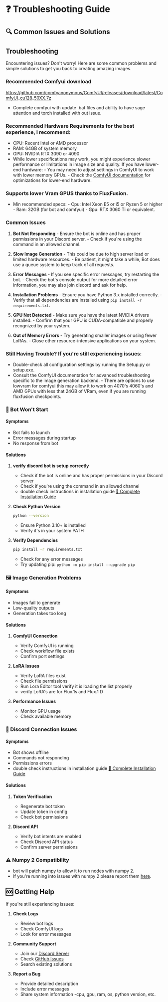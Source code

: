 # ❓ Troubleshooting Guide

## 🔍 Common Issues and Solutions

## Troubleshooting 
Encountering issues? Don't worry! Here are some common problems and simple solutions to get you back to creating amazing images. 

### Recommended Comfyui download

https://github.com/comfyanonymous/ComfyUI/releases/download/latest/ComfyUI_cu128_50XX.7z

- Complete comfyui with update .bat files and ability to have sage attention and torch installed with out issue. 

### Recommended Hardware Requirements for the best experience, I recommend:
 -  CPU: Recent Intel or AMD processor 
 -  RAM: 64GB of system memory 
 -  GPU: NVIDIA RTX 3090 or 4090 
 - While lower specifications may work, you might experience slower performance or limitations in image size and quality. If you have lower-end hardware: - You may need to adjust settings in ComfyUI to work with lower memory GPUs. - Check the [ComfyUI documentation](https://github.com/comfyanonymous/ComfyUI) for optimizations for lower-end hardware. 

 ### Supports lower Vram GPUS thanks to FluxFusion.
   - Min recommended specs:
    - Cpu: Intel Xeon E5 or i5 or Ryzen 5 or higher
    - Ram: 32GB (for bot and comfyui)
    - Gpu: RTX 3060 Ti or equivalent.

### Common Issues 
1.  **Bot Not Responding** - Ensure the bot is online and has proper permissions in your Discord server. - Check if you're using the command in an allowed channel. 

2.  **Slow Image Generation** - This could be due to high server load or limited hardware resources. - Be patient, it might take a while, Bot does use a queue system to keep track of all requests.

3.  **Error Messages** - If you see specific error messages, try restarting the bot. - Check the bot's console output for more detailed error information, you may also join discord and ask for help.

4.  **Installation Problems** - Ensure you have Python 3.x installed correctly. - Verify that all dependencies are installed using `pip install -r requirements.txt`. 

5.  **GPU Not Detected** - Make sure you have the latest NVIDIA drivers installed. - Confirm that your GPU is CUDA-compatible and properly recognized by your system. 

6.  **Out of Memory Errors** - Try generating smaller images or using fewer LoRAs. - Close other resource-intensive applications on your system. 

### Still Having Trouble? If you're still experiencing issues: 
- Double-check all configuration settings by running the Setup.py or setup.exe.  
- Consult the ComfyUI documentation for advanced troubleshooting specific to the image generation backend.
		- There are options to use lowvram for comfyui this may allow it to work on 4070's 4060's and AMD GPUs with less that 24GB of VRam, even if you are running fluxfusion checkpoints. 

### 🚫 Bot Won't Start

#### Symptoms
- Bot fails to launch
- Error messages during startup
- No response from bot

#### Solutions
1. **verify discord bot is setup correctly**
   - Check if the bot is online and has proper permissions in your Discord server
   - Check if you're using the command in an allowed channel
   - double check instructions in installation guide [📖 Complete Installation Guide](docs/installation.md)
2. **Check Python Version**
   ```bash
   python --version
   ```
   - Ensure Python 3.10+ is installed
   - Verify it's in your system PATH

3. **Verify Dependencies**
   ```bash
   pip install -r requirements.txt
   ```
   - Check for any error messages
   - Try updating pip: `python -m pip install --upgrade pip`



### 🖼️ Image Generation Problems

#### Symptoms
- Images fail to generate
- Low-quality outputs
- Generation takes too long

#### Solutions
1. **ComfyUI Connection**
   - Verify ComfyUI is running
   - Check workflow file exists
   - Confirm port settings

2. **LoRA Issues**
   - Verify LoRA files exist
   - Check file permissions
   - Run Lora Editor tool verify it is loading the list properly
   - verify LoRA's are for Flux.1s and Flux.1 D

3. **Performance Issues**
   - Monitor GPU usage
   - Check available memory
   

### 🔌 Discord Connection Issues

#### Symptoms
- Bot shows offline
- Commands not responding
- Permissions errors
- double check instructions in installation guide [📖 Complete Installation Guide](docs/installation.md)

#### Solutions
1. **Token Verification**
   - Regenerate bot token
   - Update token in config
   - Check bot permissions

2. **Discord API**
   - Verify bot intents are enabled
   - Check Discord API status
   - Confirm server permissions

### ⚠️ Numpy 2 Compatibility

- bot will patch numpy to allow it to run nodes with numpy 2. 
- If you're running into issues with numpy 2 please report them [here](https://github.com/nvmax/FluxComfyDiscordbot/issues).

## 🆘 Getting Help

If you're still experiencing issues:

1. **Check Logs**
   - Review bot logs
   - Check ComfyUI logs
   - Look for error messages

2. **Community Support**
   - Join our [Discord Server](https://discord.gg/hqtbwsP5GY)
   - Check [GitHub Issues](https://github.com/nvmax/FluxAI.git/issues)
   - Search existing solutions

3. **Report a Bug**
   - Provide detailed description
   - Include error messages
   - Share system information
      -cpu, gpu, ram, os, python version, etc.

